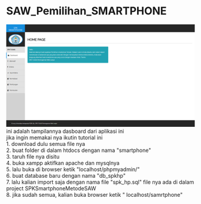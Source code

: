 # SAW_Pemilihan_SMARTPHONE
<img src="https://github.com/ahmadbadri25/dokumentasi/blob/200f46ee1407b6ad35cd6e651bfa53def9b69b49/smartphone.png" alt="">
ini adalah tampilannya dasboard dari aplikasi ini <br>
jika ingin memakai nya ikutin tutorial ini <br>
1. download dulu semua file nya<br>
2. buat folder di dalam htdocs dengan nama "smartphone"<br>
3. taruh file nya disitu<br>
4. buka xampp aktifkan apache dan mysqlnya<br>
5. lalu buka di browser ketik "localhost/phpmyadmin/"<br>
6. buat database baru dengan nama "db_spkhp"<br>
7. lalu kalian import saja dengan nama file "spk_hp.sql" file nya ada di dalam project SPKSmartphoneMetodeSAW<br>
8. jika sudah semua, kalian buka browser ketik " localhost/samrtphone"<br>

